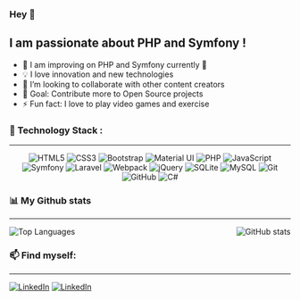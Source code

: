 ### Hey 👋

## I am passionate about PHP and Symfony !

- 🌱 I am improving on PHP and Symfony currently 💪
- 💡 I love innovation and new technologies
- 👯 I’m looking to collaborate with other content creators
- 🥅 Goal: Contribute more to Open Source projects
- ⚡ Fun fact: I love to play video games and exercise

### 🚀 Technology Stack :
---

<p align="center">
<img alt="HTML5" src="https://img.shields.io/badge/html5-%23E34F26.svg?style=for-the-badge&logo=html5&logoColor=white"/>
<img alt="CSS3" src="https://img.shields.io/badge/css3-%231572B6.svg?style=for-the-badge&logo=css3&logoColor=white"/>
<img alt="Bootstrap" src="https://img.shields.io/badge/bootstrap-%23563D7C.svg?style=for-the-badge&logo=bootstrap&logoColor=white"/>
<img alt="Material UI" src="https://img.shields.io/badge/materialui-%230081CB.svg?style=for-the-badge&logo=material-ui&logoColor=white"/>
<img alt="PHP" src="https://img.shields.io/badge/php-%23777BB4.svg?style=for-the-badge&logo=php&logoColor=white"/>
<img alt="JavaScript" src="https://img.shields.io/badge/javascript-%23323330.svg?style=for-the-badge&logo=javascript&logoColor=%23F7DF1E"/>
<img alt="Symfony" src="https://img.shields.io/badge/symfony-%23000000.svg?style=for-the-badge&logo=symfony&logoColor=white"/>
<img alt="Laravel" src="https://img.shields.io/badge/laravel-%23FF2D20.svg?style=for-the-badge&logo=laravel&logoColor=white"/>
<img alt="Webpack" src="https://img.shields.io/badge/webpack-%238DD6F9.svg?style=for-the-badge&logo=webpack&logoColor=black" />
<img alt="jQuery" src="https://img.shields.io/badge/jquery-%230769AD.svg?style=for-the-badge&logo=jquery&logoColor=white"/>
<img alt="SQLite" src ="https://img.shields.io/badge/sqlite-%2307405e.svg?style=for-the-badge&logo=sqlite&logoColor=white"/>
<img alt="MySQL" src="https://img.shields.io/badge/mysql-%2300f.svg?style=for-the-badge&logo=mysql&logoColor=white"/>
<img alt="Git" src="https://img.shields.io/badge/git-%23F05033.svg?style=for-the-badge&logo=git&logoColor=white"/>
<img alt="GitHub" src="https://img.shields.io/badge/github-%23121011.svg?style=for-the-badge&logo=github&logoColor=white"/>
<img alt="C#" src="https://img.shields.io/badge/c%23-%23239120.svg?style=for-the-badge&logo=c-sharp&logoColor=white"/>
 </p>

### 📊 My Github stats
---

<img align="right" alt="GitHub stats" src="https://github-readme-stats.vercel.app/api?username=mdoutreluingne&show_icons=true&count_private=true&theme=algolia">

![Top Languages](https://github-readme-stats.vercel.app/api/top-langs/?username=mdoutreluingne&hide=objective-c,java&theme=algolia)

### 📫 Find myself:
---

<a href="https://www.linkedin.com/in/maxime-doutreluingne">![LinkedIn](https://img.shields.io/badge/LinkedIn-0077B5?style=for-the-badge&logo=linkedin&logoColor=white)</a>
<a href="https://connect.symfony.com/profile/maxdoutreluingne">![LinkedIn](https://img.shields.io/badge/connect-%2300843e.svg?style=for-the-badge&logo=symfony&logoColor=white)</a>
